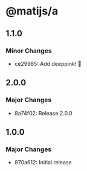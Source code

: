 # @matijs/a

## 1.1.0

### Minor Changes

- ce29985: Add deeppink! :lipstick:

## 2.0.0

### Major Changes

- 8a74f02: Release 2.0.0

## 1.0.0

### Major Changes

- 870a612: Initial release
